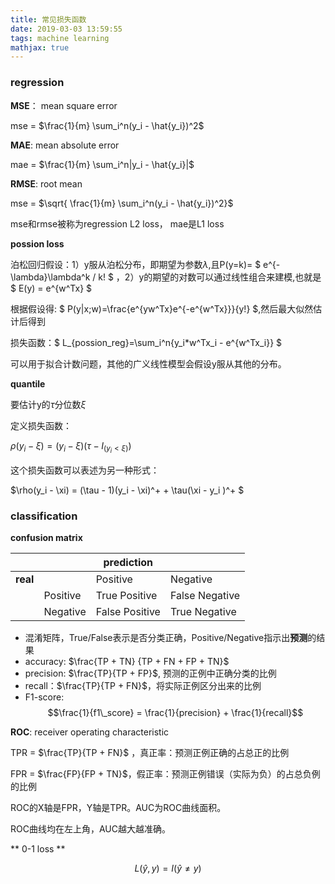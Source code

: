 ```yaml
---
title: 常见损失函数
date: 2019-03-03 13:59:55
tags: machine learning
mathjax: true
---
```

### regression

**MSE**： mean square error

mse = $\frac{1}{m} \sum_i^n(y_i - \hat{y_i})^2$



**MAE**: mean absolute error

mae = $\frac{1}{m} \sum_i^n|y_i - \hat{y_i}|$



**RMSE**: root mean

mse = $\sqrt{ \frac{1}{m} \sum_i^n(y_i - \hat{y_i})^2}$

mse和rmse被称为regression L2 loss， mae是L1 loss



**possion loss**

泊松回归假设：1）y服从泊松分布，即期望为参数$\lambda$,且P(y=k)= $ e^{-\lambda}\lambda^k / k! $ ，2）y的期望的对数可以通过线性组合来建模,也就是 $ E(y) = e^{w^Tx} $

根据假设得: $ P(y|x;w)=\frac{e^{yw^Tx}e^{-e^{w^Tx}}}{y!} $,然后最大似然估计后得到

损失函数：$ L_{possion\_reg}=\sum_i^n{y_i*w^Tx_i - e^{w^Tx_i}}  $

可以用于拟合计数问题，其他的广义线性模型会假设y服从其他的分布。

<!-- more -->


**quantile**

要估计y的$\tau$分位数$\xi$

定义损失函数：

$\rho(y_i - \xi) = (y_i - \xi) (\tau - I_{(y_i<\xi)})$

这个损失函数可以表述为另一种形式：

$\rho(y_i - \xi) =   (\tau - 1)(y_i - \xi)^+   + \tau(\xi - y_i )^+ $



### classification

**confusion matrix**

|          |          | prediction     |                |
| -------- | -------- | -------------- | -------------- |
| **real** |          | Positive       | Negative       |
|          | Positive | True Positive  | False Negative |
|          | Negative | False Positive | True Negative  |

- 混淆矩阵，True/False表示是否分类正确，Positive/Negative指示出**预测**的结果
- accuracy: $\frac{TP + TN} {TP + FN + FP + TN}$
- precision:  $\frac{TP}{TP + FP}$, 预测的正例中正确分类的比例
- recall：$\frac{TP}{TP + FN}$，将实际正例区分出来的比例
- F1-score:  $$\frac{1}{f1\_score} = \frac{1}{precision} + \frac{1}{recall}$$



**ROC**: receiver operating characteristic

TPR = $\frac{TP}{TP + FN}$ ，真正率：预测正例正确的占总正的比例

FPR = $\frac{FP}{FP + TN}$，假正率：预测正例错误（实际为负）的占总负例的比例

ROC的X轴是FPR，Y轴是TPR。AUC为ROC曲线面积。

ROC曲线均在左上角，AUC越大越准确。



** 0-1 loss **

$$ L(\hat{y}, y) = I(\hat{y} \neq y) $$



